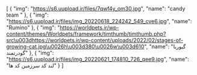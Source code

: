 [
  {
    "img": "https://s6.uupload.ir/files/7qwf4y_om30.jpg",
    "name": "candy team "
  },
  {
    "img": "https://s6.uupload.ir/files/img_20220618_224242_549_cve6.jpg",
    "name": "Rumino"
  },
  {
    "img": "https://worldpets.ir/wp-content/themes/Worldpets/framework/timthumb/timthumb.php?src\u003dhttps://worldpets.ir/wp-content/uploads/2022/02/stages-of-growing-cat.jpg\u0026h\u003d380\u0026w\u003d610",
    "name": "گیوربا گودرتمند"
  },
{
    "img": "https://s6.uupload.ir/files/img_20220621_174810_726_qee9.jpg",
    "name": "لند کد سرزمین کد‌ ها"
  }
]
